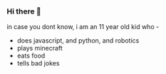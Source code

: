 ### Hi there 👋

in case you dont know, i am an 11 year old kid who - 
- does javascript, and python, and robotics
- plays minecraft
- eats food
- tells bad jokes
